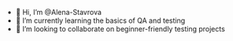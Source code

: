- 👋 Hi, I’m @Alena-Stavrova
- 🌱 I’m currently learning the basics of QA and testing 
- 💞️ I’m looking to collaborate on beginner-friendly testing projects 


<!---
Alena-Stavrova/Alena-Stavrova is a ✨ special ✨ repository because its `README.md` (this file) appears on your GitHub profile.
You can click the Preview link to take a look at your changes.
--->
